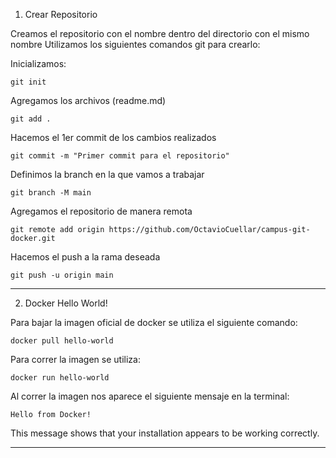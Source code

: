 1. Crear Repositorio

Creamos el repositorio con el nombre <campus-git-docker> dentro del directorio con el mismo nombre
Utilizamos los siguientes comandos git para crearlo:

Inicializamos:

    git init

Agregamos los archivos (readme.md)
    
    git add .

Hacemos el 1er commit de los cambios realizados
    
    git commit -m "Primer commit para el repositorio"

Definimos la branch en la que vamos a trabajar

    git branch -M main

Agregamos el repositorio de manera remota

    git remote add origin https://github.com/OctavioCuellar/campus-git-docker.git

Hacemos el push a la rama deseada

    git push -u origin main

----------------------------
2. Docker Hello World!

Para bajar la imagen oficial de docker se utiliza el siguiente comando:
    
    docker pull hello-world

Para correr la imagen se utiliza:

    docker run hello-world

Al correr la imagen nos aparece el siguiente mensaje en la terminal:

    Hello from Docker!
This message shows that your installation appears to be working correctly.

----------------------------

